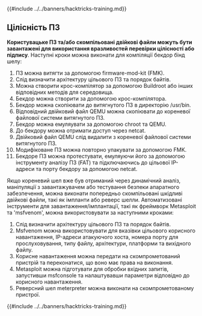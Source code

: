 {{#include ../../banners/hacktricks-training.md}}

## Цілісність ПЗ

**Користувацьке ПЗ та/або скомпільовані двійкові файли можуть бути завантажені для використання вразливостей перевірки цілісності або підпису**. Наступні кроки можна виконати для компіляції бекдор бінд шелу:

1. ПЗ можна витягти за допомогою firmware-mod-kit (FMK).
2. Слід визначити архітектуру цільового ПЗ та порядок байтів.
3. Можна створити крос-компілятор за допомогою Buildroot або інших відповідних методів для середовища.
4. Бекдор можна створити за допомогою крос-компілятора.
5. Бекдор можна скопіювати до витягнутого ПЗ в директорію /usr/bin.
6. Відповідний двійковий файл QEMU можна скопіювати до кореневої файлової системи витягнутого ПЗ.
7. Бекдор можна емуляувати за допомогою chroot та QEMU.
8. До бекдору можна отримати доступ через netcat.
9. Двійковий файл QEMU слід видалити з кореневої файлової системи витягнутого ПЗ.
10. Модифіковане ПЗ можна повторно упакувати за допомогою FMK.
11. Бекдоре ПЗ можна протестувати, емуляуючи його за допомогою інструменту аналізу ПЗ (FAT) та підключаючись до цільової IP-адреси та порту бекдору за допомогою netcat.

Якщо кореневий шел вже був отриманий через динамічний аналіз, маніпуляції з завантажувачем або тестування безпеки апаратного забезпечення, можна виконати попередньо скомпільовані шкідливі двійкові файли, такі як імпланти або реверс шелли. Автоматизовані інструменти для завантаження/імплантації, такі як фреймворк Metasploit та 'msfvenom', можна використовувати за наступними кроками:

1. Слід визначити архітектуру цільового ПЗ та порядок байтів.
2. Msfvenom можна використовувати для вказівки цільового корисного навантаження, IP-адреси атакуючого хоста, номера порту для прослуховування, типу файлу, архітектури, платформи та вихідного файлу.
3. Корисне навантаження можна передати на скомпрометований пристрій та переконатися, що воно має права на виконання.
4. Metasploit можна підготувати для обробки вхідних запитів, запустивши msfconsole та налаштувавши параметри відповідно до корисного навантаження.
5. Реверсний шел meterpreter можна виконати на скомпрометованому пристрої.

{{#include ../../banners/hacktricks-training.md}}
